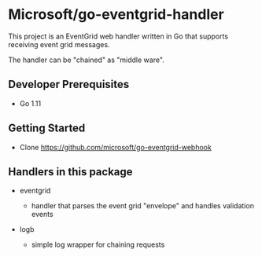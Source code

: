 # Microsoft/go-eventgrid-handler

This project is an EventGrid web handler written in Go that supports receiving event grid messages.

The handler can be "chained" as "middle ware".

## Developer Prerequisites

* Go 1.11

## Getting Started
  * Clone <https://github.com/microsoft/go-eventgrid-webhook>

## Handlers in this package

  * eventgrid
    * handler that parses the event grid "envelope" and handles validation events

  * logb
    * simple log wrapper for chaining requests

